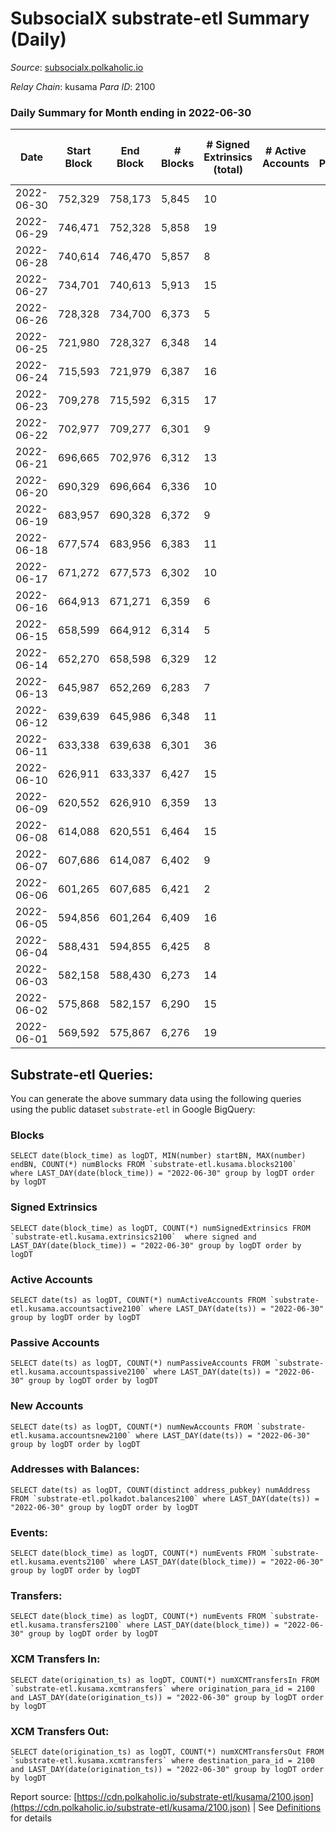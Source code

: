 # SubsocialX substrate-etl Summary (Daily)

_Source_: [subsocialx.polkaholic.io](https://subsocialx.polkaholic.io)

*Relay Chain*: kusama
*Para ID*: 2100



### Daily Summary for Month ending in 2022-06-30


| Date | Start Block | End Block | # Blocks | # Signed Extrinsics (total) | # Active Accounts | # Passive | # New | # Addresses with Balances | # Events | # Transfers | # XCM Transfers In | # XCM Transfers Out | Issues | 
| ---- | ----------- | --------- | -------- | --------------------------- | ----------------- | --------- | ----- | ------------------------- | -------- | ----------- | ------------------ | ------------------- | ------ |
| 2022-06-30 | 752,329 | 758,173 | 5,845 | 10 |  |  |  | 33,747 | 11,722 |   |   |   |  |
| 2022-06-29 | 746,471 | 752,328 | 5,858 | 19 |  |  |  |  | 11,769 |   |   |   |  |
| 2022-06-28 | 740,614 | 746,470 | 5,857 | 8 |  |  |  |  | 11,733 |   |   |   |  |
| 2022-06-27 | 734,701 | 740,613 | 5,913 | 15 |  |  |  |  | 11,865 |   |   |   |  |
| 2022-06-26 | 728,328 | 734,700 | 6,373 | 5 |  |  |  |  | 12,760 |   |   |   |  |
| 2022-06-25 | 721,980 | 728,327 | 6,348 | 14 |  |  |  |  | 12,735 |   |   |   |  |
| 2022-06-24 | 715,593 | 721,979 | 6,387 | 16 |  |  |  |  | 12,830 | 2  |   |   |  |
| 2022-06-23 | 709,278 | 715,592 | 6,315 | 17 |  |  |  |  | 12,769 | 32  |   |   |  |
| 2022-06-22 | 702,977 | 709,277 | 6,301 | 9 |  |  |  |  | 12,626 |   |   |   |  |
| 2022-06-21 | 696,665 | 702,976 | 6,312 | 13 |  |  |  |  | 12,657 |   |   |   |  |
| 2022-06-20 | 690,329 | 696,664 | 6,336 | 10 |  |  |  |  | 12,702 |   |   |   |  |
| 2022-06-19 | 683,957 | 690,328 | 6,372 | 9 |  |  |  |  | 12,774 |   |   |   |  |
| 2022-06-18 | 677,574 | 683,956 | 6,383 | 11 |  |  |  |  | 12,794 |   |   |   |  |
| 2022-06-17 | 671,272 | 677,573 | 6,302 | 10 |  |  |  |  | 12,632 |   |   |   |  |
| 2022-06-16 | 664,913 | 671,271 | 6,359 | 6 |  |  |  |  | 12,740 |   |   |   |  |
| 2022-06-15 | 658,599 | 664,912 | 6,314 | 5 |  |  |  |  | 12,644 |   |   |   |  |
| 2022-06-14 | 652,270 | 658,598 | 6,329 | 12 |  |  |  |  | 12,685 |   |   |   |  |
| 2022-06-13 | 645,987 | 652,269 | 6,283 | 7 |  |  |  |  | 12,590 |   |   |   |  |
| 2022-06-12 | 639,639 | 645,986 | 6,348 | 11 |  |  |  |  | 12,727 |   |   |   |  |
| 2022-06-11 | 633,338 | 639,638 | 6,301 | 36 |  |  |  |  | 12,716 |   |   |   |  |
| 2022-06-10 | 626,911 | 633,337 | 6,427 | 15 |  |  |  |  | 12,891 |   |   |   |  |
| 2022-06-09 | 620,552 | 626,910 | 6,359 | 13 |  |  |  |  | 12,759 |   |   |   |  |
| 2022-06-08 | 614,088 | 620,551 | 6,464 | 15 |  |  |  |  | 12,967 |   |   |   |  |
| 2022-06-07 | 607,686 | 614,087 | 6,402 | 9 |  |  |  |  | 12,828 |   |   |   |  |
| 2022-06-06 | 601,265 | 607,685 | 6,421 | 2 |  |  |  |  | 12,851 |   |   |   |  |
| 2022-06-05 | 594,856 | 601,264 | 6,409 | 16 |  |  |  |  | 12,860 |   |   |   |  |
| 2022-06-04 | 588,431 | 594,855 | 6,425 | 8 |  |  |  |  | 12,878 |   |   |   |  |
| 2022-06-03 | 582,158 | 588,430 | 6,273 | 14 |  |  |  |  | 12,597 |   |   |   |  |
| 2022-06-02 | 575,868 | 582,157 | 6,290 | 15 |  |  |  |  | 12,626 |   |   |   |  |
| 2022-06-01 | 569,592 | 575,867 | 6,276 | 19 |  |  |  |  | 12,613 |   |   |   |  |

## Substrate-etl Queries:
You can generate the above summary data using the following queries using the public dataset `substrate-etl` in Google BigQuery:


### Blocks
```
SELECT date(block_time) as logDT, MIN(number) startBN, MAX(number) endBN, COUNT(*) numBlocks FROM `substrate-etl.kusama.blocks2100`  where LAST_DAY(date(block_time)) = "2022-06-30" group by logDT order by logDT
```


### Signed Extrinsics
```
SELECT date(block_time) as logDT, COUNT(*) numSignedExtrinsics FROM `substrate-etl.kusama.extrinsics2100`  where signed and LAST_DAY(date(block_time)) = "2022-06-30" group by logDT order by logDT
```


### Active Accounts
```
SELECT date(ts) as logDT, COUNT(*) numActiveAccounts FROM `substrate-etl.kusama.accountsactive2100` where LAST_DAY(date(ts)) = "2022-06-30" group by logDT order by logDT
```


### Passive Accounts
```
SELECT date(ts) as logDT, COUNT(*) numPassiveAccounts FROM `substrate-etl.kusama.accountspassive2100` where LAST_DAY(date(ts)) = "2022-06-30" group by logDT order by logDT
```


### New Accounts
```
SELECT date(ts) as logDT, COUNT(*) numNewAccounts FROM `substrate-etl.kusama.accountsnew2100` where LAST_DAY(date(ts)) = "2022-06-30" group by logDT order by logDT
```


### Addresses with Balances:
```
SELECT date(ts) as logDT, COUNT(distinct address_pubkey) numAddress FROM `substrate-etl.polkadot.balances2100` where LAST_DAY(date(ts)) = "2022-06-30" group by logDT order by logDT
```


### Events:
```
SELECT date(block_time) as logDT, COUNT(*) numEvents FROM `substrate-etl.kusama.events2100` where LAST_DAY(date(block_time)) = "2022-06-30" group by logDT order by logDT
```


### Transfers:
```
SELECT date(block_time) as logDT, COUNT(*) numEvents FROM `substrate-etl.kusama.transfers2100` where LAST_DAY(date(block_time)) = "2022-06-30" group by logDT order by logDT
```


### XCM Transfers In:
```
SELECT date(origination_ts) as logDT, COUNT(*) numXCMTransfersIn FROM `substrate-etl.kusama.xcmtransfers` where origination_para_id = 2100 and LAST_DAY(date(origination_ts)) = "2022-06-30" group by logDT order by logDT
```


### XCM Transfers Out:
```
SELECT date(origination_ts) as logDT, COUNT(*) numXCMTransfersOut FROM `substrate-etl.kusama.xcmtransfers` where destination_para_id = 2100 and LAST_DAY(date(origination_ts)) = "2022-06-30" group by logDT order by logDT
```



Report source: [https://cdn.polkaholic.io/substrate-etl/kusama/2100.json](https://cdn.polkaholic.io/substrate-etl/kusama/2100.json) | See [Definitions](/DEFINITIONS.md) for details
